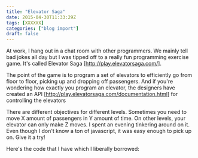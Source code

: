```yaml
---
title: "Elevator Saga"
date: 2015-04-30T11:33:29Z
tags: [XXXXXX]
categories: ["blog import"]
draft: false
---
```

 
At work, I hang out in a chat room with other programmers. We mainly tell bad
jokes all day but I was tipped off to a really fun programming exercise game.
It's called Elevator Saga [http://play.elevatorsaga.com/].



The point of the game is to program a set of elevators to efficiently go from
floor to floor, picking up and dropping off passengers. And if you're wondering
how exactly you program an elevator, the designers have created an API
[http://play.elevatorsaga.com/documentation.html] for controlling the elevators

There are different objectives for different levels. Sometimes you need to move
X amount of passengers in Y amount of time. On other levels, your elevator can
only make Z moves. I spent an evening tinkering around on it. Even though I
don't know a ton of javascript, it was easy enough to pick up on. Give it a try!

Here's the code that I have which I liberally borrowed:
